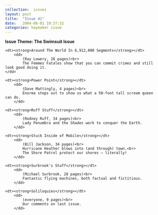 ```yaml
---
collection:  issues
layout: post
title:  "Issue 41"
date:   2004-06-01 19:37:32
categories: haymaker issue
---
```


<dl>
	<dt class="theme"><strong>Issue Theme: The Swimsuit Issue</theme></strong></dt>
	
	<dt><strong>Around The World In 6,912,000 Segments</strong></dt>
		<dd>
		 	(Ray Lowery, 26 pages)<br>
			The Femmes Fatales show that you can commit crimes and still look good doing it.
	</dd>
	
	<dt><strong>Power Point</strong></dt>
		<dd>
		 	(Dave Mattingly, 4 pages)<br>
			Enorma steps out to show us what a 50-foot tall scream queen can do.
		</dd>
	
	<dt><strong>Ruff Stuff</strong></dt>
		<dd>
		 	(Rodney Ruff, 34 pages)<br>
			Lady Penumbra and the Shades work to conquer the Earth.
		</dd>

	<dt><strong>Stuck Inside of Mobile</strong></dt>
		<dd>
		 	(Bill Jackson, 34 pages)<br>
			Hurricane Heather blows into (and through) town.<br>
			The Shore Patrol protect our shores – literally!
		</dd>
	
	<dt><strong>Surbrook's Stuff</strong></dt>
		<dd>
		 	(Michael Surbrook, 28 pages)<br>
			Fantastic flying machines, both factual and fictitious.
		</dd>

	<dt><strong>Soliloquies</strong></dt>
		<dd>
		 	(everyone, 9 pages)<br>
			Our comments on last issue.
		</dd>
</dl>
